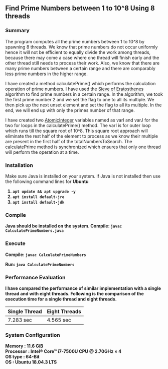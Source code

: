## Find Prime Numbers between 1 to 10^8 Using 8 threads

### Summary
The program computes all the prime numbers between 1 to 10^8 by spawning 8 threads. 
We know that prime numbers do not occur uniformly hence it will not be efficient to equally divide the work among threads, because there may come a case where one thread will finish early and the other thread still needs to process their work.
Also, we know that there are many prime numbers between a certain range and there are comparably less prime numbers in the higher range.

I have created a method calculatePrime() which performs the calculation operation of prime numbers. I have used the [Sieve of Eratosthenes](https://en.wikipedia.org/wiki/Sieve_of_Eratosthenes) algorithm to find prime numbers in a certain range. In the algorithm, we took the first prime number 2 and we set the flag to one to all its multiple. We then pick up the next unset element and set the flag to all its multiple. In the end, we will end up with only the primes number of that range.

I have created two [AtomicInteger]((https://docs.oracle.com/javase/8/docs/api/java/util/concurrent/atomic/AtomicInteger.html)) variables named as varI and varJ for the two for loops in the calculatePrime() method. The varI is for outer loop which runs till the square root of 10^8. This square root approach will eliminate the rest half of the element to process as we know their multiple are present in the first half of the totalNumbersToSearch. The calculatePrime method is synchronized which ensures that only one thread will perform the operation at a time.  

### Installation
Make sure Java is installed on your system. 
if Java is not installed then use the following command lines for <b>Ubuntu<b>
1. ```apt update && apt upgrade -y```
2. ```apt install default-jre```
3. ```apt install default-jdk```

### Compile
Java should be installed on the system.
Compile:
```javac CalculatePrimeNumbers.java```

### Execute
Compile:
```javac CalculatePrimeNumbers```

Run:
```java CalculatePrimeNumbers```

### Performance Evaluation
I have compared the performance of similar implementation with a single thread and with eight threads. Following is the comparison of the execution time for a single thread and eight threads.

| Single Thread  | Eight Threads |
| ------------- | ------------- |
| 7.283 sec  | 4.565 sec  |

### System Configuration
Memory : 11.6 GiB </br>
Processor : Intel® Core™ i7-7500U CPU @ 2.70GHz × 4 </br>
OS type : 64-Bit </br>
OS : Ubuntu 18.04.3 LTS </br>
